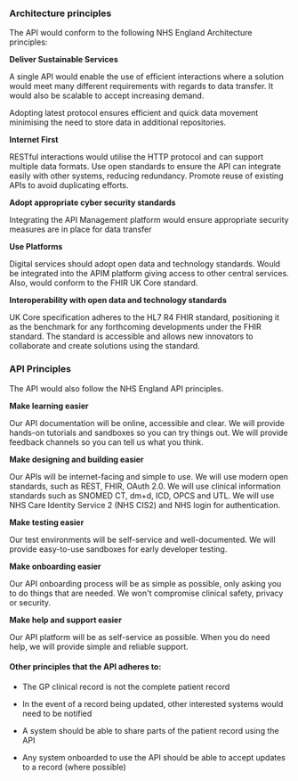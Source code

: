 ### Architecture principles

The API would conform to the following NHS England Architecture principles:

__Deliver Sustainable Services__

A single API would enable the use of efficient interactions where a solution would meet many different requirements with regards to data transfer. It would also be scalable to accept increasing demand. 

Adopting latest protocol ensures efficient and quick data movement minimising the need to store data in additional repositories.

__Internet First__

RESTful interactions would utilise the HTTP protocol and can support multiple data formats.
Use open standards to ensure the API can integrate easily with other systems, reducing redundancy.
Promote reuse of existing APIs to avoid duplicating efforts.

__Adopt appropriate cyber security standards__

Integrating the API Management platform would ensure appropriate security measures are in place for data transfer

__Use Platforms__

Digital services should adopt open data and technology standards.
Would be integrated into the APIM platform giving access to other central services. Also, would conform to the FHIR UK Core standard.

__Interoperability with open data and technology standards__

UK Core specification adheres to the HL7 R4 FHIR standard, positioning it as the benchmark for any forthcoming developments under the FHIR standard. The standard is accessible and allows new innovators to collaborate and create solutions using the standard.


### API Principles

The API would also follow the NHS England API principles.

__Make learning easier__

Our API documentation will be online, accessible and clear. We will provide hands-on tutorials and sandboxes so you can try things out. We will provide feedback channels so you can tell us what you think.

__Make designing and building easier__

Our APIs will be internet-facing and simple to use. We will use modern open standards, such as REST, FHIR, OAuth 2.0. We will use clinical information standards such as SNOMED CT, dm+d, ICD, OPCS and UTL. We will use NHS Care Identity Service 2 (NHS CIS2) and NHS login for authentication.

__Make testing easier__

Our test environments will be self-service and well-documented. We will provide easy-to-use sandboxes for early developer testing.

__Make onboarding easier__

Our API onboarding process will be as simple as possible, only asking you to do things that are needed. We won't compromise clinical safety, privacy or security. 

__Make help and support easier__

Our API platform will be as self-service as possible. When you do need help, we will provide simple and reliable support.


#### Other principles that the API adheres to:

- The GP clinical record is not the complete patient record

- In the event of a record being updated, other interested systems would need to be notified

-  A system should be able to share parts of the patient record using the API

- Any system onboarded to use the API should be able to accept updates to a record (where possible)



